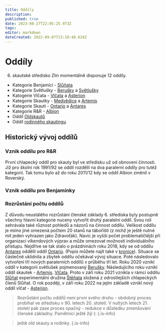 ```yaml
---
title: Oddíly
description: 
published: true
date: 2023-08-27T22:05:25.973Z
tags: 
editor: markdown
dateCreated: 2022-09-07T13:10:48.624Z
---
```


# Oddíly

6. skautské středisko Zlín momentálně disponuje 12 oddíly.
- Kategorie Benjamíci - [Slůňata](slunata)
- Kategorie Světlušky - [Berušky](berusky) a [Světlušky](svetlusky)
- Katogerie Vlčata - [Vlčata](vlcata) a [Asterion](asterion)
- Kategorie Skautky - [Medvědice](medvedice) a [Artemis](artemis)
- Kategorie Skauti - [Ontario](ontario) a [Antares](antares)
- Kategorie R&R - [Albion](albion)
- Oddíl [Oldskautů](oldskauti)
- Oddíl [rodinného skautingu](rodinky)


## Historický vývoj oddílů


### Vznik oddílu pro R&R

První chlapecký oddíl pro skauty byl ve středisku už od obnovení činnosti. Již pro školní rok 1991/92 se oddíl rozdělil na dva paralerní oddíly pro tutéž kategorii. Tak tomu bylo až do roku 2011/12 kdy se oddíl Albion změnil v Roverský.

### Vznik oddílu pro Benjamínky


### Rozrůstání počtu oddílů

Z důvodu neustálého rozrůstání členské základy 6. střediska byly postupně všechny hlavní kategorie nuceny vytvořit druhý paralelní oddíl. Svou roli sehrávala také různost pohledů a názorů na činnost oddílu. Velikost oddílu je mimo jiné omezená počtem 20 stanů na tábořišti (z nichž je ještě nutné mít jeden vyhrazen jako Zdravoťák). Navíc je vyšší počet problematičtější při organizaci víkendových výprav a může omezovat možnosti individuálního přístupu.
Nejdříve se tak stalo o prázdninách roku 2018, kdy se od oddílu [Antares](antares) oddělil oddíl [Ontario](ontario). (Popis můžete najít také v [kronice](ontario/kronika/uvod_17)). Situace se částečně uklidnila a zbytek oddílu očekával vývoj situace. Poté následovalo vytvoření tří nových paralerních oddílů v průběhu tří let. Roku 2020 vznikl oddíl v kategorii světlušek pojmenovaný [Berušky](berusky). Následujícího roku vznikl oddíl skautek - [Artemis](artemis). [Vlčata](vlcata). Proto v září roku 2021 vznikla v rámci oddílu [Slůňat](slunata) experimentální družina [Štěňata](stenata) složená z odrostlejších chlapeckých členů Slůňat. O rok později, v září roku 2022 na jejím základě vznikl nový oddíl vlčat - [Asterion](Asterion).

> Rozrůstání počtu oddílů není první svého druhu - obdobný proces probíhal ve středisku v 90. letech 20. století. V nultých letech 21. století pak zase proces opačný - redukce v důsledku zmenšování členské základny. Pamětníci ještě žijí (:
{.is-info}

> ještě old skauty a rodinky.
{.is-info}




